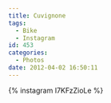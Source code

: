 ```yaml
---
title: Cuvignone
tags:
  - Bike
  - Instagram
id: 453
categories:
  - Photos
date: 2012-04-02 16:50:11
---
```


{% instagram I7KFzZioLe %}
